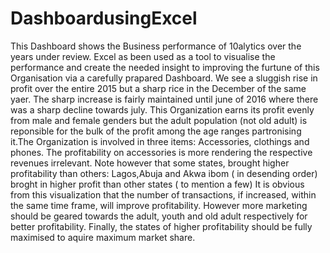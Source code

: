 # DashboardusingExcel
This Dashboard shows the Business performance of 10alytics over the years under review. 
Excel as been used as a tool to visualise the performance and create the needed insight to improving the furtune of this Organisation via a carefully prapared Dashboard.
We see a sluggish rise in profit over the entire 2015 but a sharp rice in the December of the same yaer. The sharp increase is fairly maintained until june of 2016 where there was a sharp decline towards july. 
This Organization earns its profit evenly from male and female genders but the adult population (not old adult) is reponsible for the bulk of the profit among the age ranges partronising it.The Organization is involved in three items: Accessories, clothings and phones. The profitability on accessories is more rendering the respective revenues irrelevant. Note however that some states, brought higher profitability than others: Lagos,Abuja and Akwa ibom ( in desending order) broght in higher profit than other states ( to mention a few)
It is obvious from this visualization that the number of transactions, if increased, within the same time frame, will improve profitability. However more marketing should be geared towards the adult, youth and old adult respectively for better profitability. Finally, the states of higher profitability should be fully maximised to aquire maximum market share.
